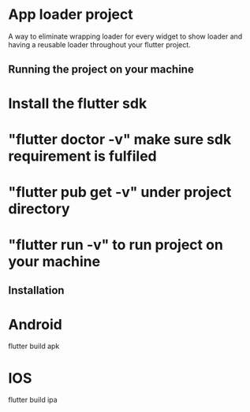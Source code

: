# App loader project

A way to eliminate wrapping loader for every widget to show loader and having a reusable loader throughout your flutter project.


##  Running the project on your machine 

# Install the flutter sdk 

# "flutter doctor -v" make sure sdk requirement is fulfiled

# "flutter pub get -v"  under project directory

# "flutter run -v"  to run project on your machine








## Installation 

# Android

flutter build apk 

# IOS

flutter build ipa


